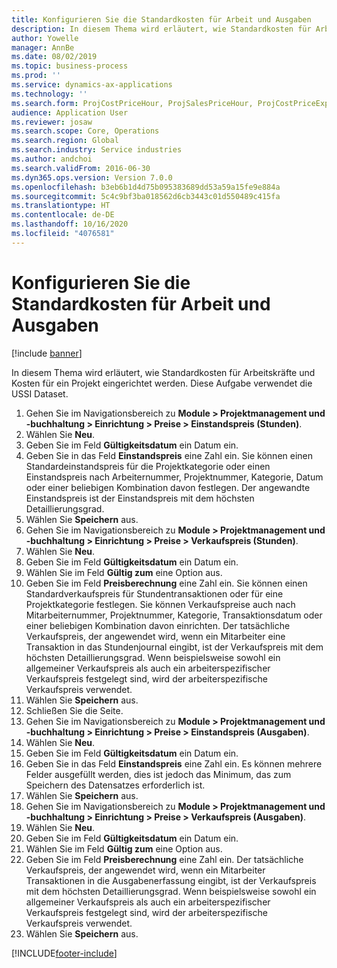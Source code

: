 ```yaml
---
title: Konfigurieren Sie die Standardkosten für Arbeit und Ausgaben
description: In diesem Thema wird erläutert, wie Standardkosten für Arbeitskräfte und Kosten für ein Projekt eingerichtet werden.
author: Yowelle
manager: AnnBe
ms.date: 08/02/2019
ms.topic: business-process
ms.prod: ''
ms.service: dynamics-ax-applications
ms.technology: ''
ms.search.form: ProjCostPriceHour, ProjSalesPriceHour, ProjCostPriceExpense, ProjSalesPriceCost
audience: Application User
ms.reviewer: josaw
ms.search.scope: Core, Operations
ms.search.region: Global
ms.search.industry: Service industries
ms.author: andchoi
ms.search.validFrom: 2016-06-30
ms.dyn365.ops.version: Version 7.0.0
ms.openlocfilehash: b3eb6b1d4d75b095383689dd53a59a15fe9e884a
ms.sourcegitcommit: 5c4c9bf3ba018562d6cb3443c01d550489c415fa
ms.translationtype: HT
ms.contentlocale: de-DE
ms.lasthandoff: 10/16/2020
ms.locfileid: "4076581"
---
```

# <a name="configure-standard-costs-for-labor-and-expenses"></a>Konfigurieren Sie die Standardkosten für Arbeit und Ausgaben

[!include [banner](../../includes/banner.md)]

In diesem Thema wird erläutert, wie Standardkosten für Arbeitskräfte und Kosten für ein Projekt eingerichtet werden. Diese Aufgabe verwendet die USSI Dataset.

1. Gehen Sie im Navigationsbereich zu **Module > Projektmanagement und -buchhaltung > Einrichtung > Preise > Einstandspreis (Stunden)**.
2. Wählen Sie **Neu**.
3. Geben Sie im Feld **Gültigkeitsdatum** ein Datum ein.
4. Geben Sie in das Feld **Einstandspreis** eine Zahl ein. Sie können einen Standardeinstandspreis für die Projektkategorie oder einen Einstandspreis nach Arbeiternummer, Projektnummer, Kategorie, Datum oder einer beliebigen Kombination davon festlegen. Der angewandte Einstandspreis ist der Einstandspreis mit dem höchsten Detaillierungsgrad.  
5. Wählen Sie **Speichern** aus.
6. Gehen Sie im Navigationsbereich zu **Module > Projektmanagement und -buchhaltung > Einrichtung > Preise > Verkaufspreis (Stunden)**.
7. Wählen Sie **Neu**.
8. Geben Sie im Feld **Gültigkeitsdatum** ein Datum ein.
9. Wählen Sie im Feld **Gültig zum** eine Option aus.
10. Geben Sie im Feld **Preisberechnung** eine Zahl ein. Sie können einen Standardverkaufspreis für Stundentransaktionen oder für eine Projektkategorie festlegen. Sie können Verkaufspreise auch nach Mitarbeiternummer, Projektnummer, Kategorie, Transaktionsdatum oder einer beliebigen Kombination davon einrichten. Der tatsächliche Verkaufspreis, der angewendet wird, wenn ein Mitarbeiter eine Transaktion in das Stundenjournal eingibt, ist der Verkaufspreis mit dem höchsten Detaillierungsgrad. Wenn beispielsweise sowohl ein allgemeiner Verkaufspreis als auch ein arbeiterspezifischer Verkaufspreis festgelegt sind, wird der arbeiterspezifische Verkaufspreis verwendet.  
11. Wählen Sie **Speichern** aus.
12. Schließen Sie die Seite.
13. Gehen Sie im Navigationsbereich zu **Module > Projektmanagement und -buchhaltung > Einrichtung > Preise > Einstandspreis (Ausgaben)**.
14. Wählen Sie **Neu**.
15. Geben Sie im Feld **Gültigkeitsdatum** ein Datum ein.
16. Geben Sie in das Feld **Einstandspreis** eine Zahl ein. Es können mehrere Felder ausgefüllt werden, dies ist jedoch das Minimum, das zum Speichern des Datensatzes erforderlich ist.  
17. Wählen Sie **Speichern** aus.
18. Gehen Sie im Navigationsbereich zu **Module > Projektmanagement und -buchhaltung > Einrichtung > Preise > Verkaufspreis (Ausgaben)**.
19. Wählen Sie **Neu**.
20. Geben Sie im Feld **Gültigkeitsdatum** ein Datum ein.
21. Wählen Sie im Feld **Gültig zum** eine Option aus.
22. Geben Sie im Feld **Preisberechnung** eine Zahl ein. Der tatsächliche Verkaufspreis, der angewendet wird, wenn ein Mitarbeiter Transaktionen in die Ausgabenerfassung eingibt, ist der Verkaufspreis mit dem höchsten Detaillierungsgrad. Wenn beispielsweise sowohl ein allgemeiner Verkaufspreis als auch ein arbeiterspezifischer Verkaufspreis festgelegt sind, wird der arbeiterspezifische Verkaufspreis verwendet.  
23. Wählen Sie **Speichern** aus.



[!INCLUDE[footer-include](../../includes/footer-banner.md)]